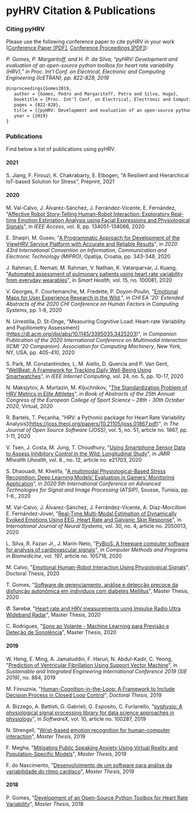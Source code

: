 # pyHRV Citation & Publications

### Citing pyHRV
Please use the following conference paper to cite pyHRV in your work ([Conference Paper [PDF]](https://drive.google.com/open?id=1enItjdVXkTYX_h2DkgDl2v8vXAe09QJv), [Conference Proceedings [PDF]](https://etran.rs/2019/Proceedings_IcETRAN_ETRAN_2019.pdf)):

*P. Gomes, P. Margaritoff, and H. P. da Silva, “pyHRV: Development and evaluation of an open-source python toolbox for
 heart rate variability (HRV),” in Proc. Int’l Conf. on Electrical, Electronic and Computing Engineering (IcETRAN), pp. 822-828, 2019*
 
 
```latex
@inproceedings{Gomes2019,
   author = {Gomes, Pedro and Margaritoff, Petra and Silva, Hugo},
   booktitle = {Proc. Int'l Conf. on Electrical, Electronic and Computing Engineering (IcETRAN)},
   pages = {822-828},
   title = {{pyHRV: Development and evaluation of an open-source python toolbox for heart rate variability (HRV)}},
   year = {2019}
}
```

### Publications
Find below a list of publications using pyHRV.

#### 2021
S. Jiang, F. Firouzi, K. Chakrabarty, E. Elbogen, "A Resilient and Hierarchical IoT-based Solution for Stress", Preprint, 2021 

#### 2020
M. Val-Calvo, J. Álvarez-Sánchez, J. Ferrández-Vicente, E. Fernández, "[Affective Robot Story-Telling Human-Robot Interaction: Exploratory Real-time Emotion Estimation Analysis using Facial Expressions and Physiological Signals](https://ieeexplore.ieee.org/abstract/document/9133100)", in *IEEE Access*, vol. 8, pp. 134051-134066, 2020

E. Shaqiri, M. Gusev, "[A Programmatic Approach for Development of the ViewHRV Service Platform with Accurate and Reliable Results](https://ieeexplore.ieee.org/abstract/document/9245419/references#references)", in *2020 43rd International Convention on Information, Communication and Electronic Technology (MIPRO)*, Opatija, Croatia, pp. 343-348, 2020

J. Rahman, E. Nemati, M. Rahman, V. Nathan, K. Vatanparvar, J. Kuang, "[Automated assessment of pulmonary patients using heart rate variability from everyday wearables](https://www.sciencedirect.com/science/article/pii/S2352648319300455)", in *Smart Health*, vol. 15, no. 100081, 2020

V. Georges, F. Courtemanche, M. Fredette, P. Doyon-Poulin, "[Emotional Maps for User Experience Research in the Wild
](https://dl.acm.org/doi/10.1145/3334480.3383042)", in *CHI EA '20: Extended Abstracts of the 2020 CHI Conference on Human Factors in Computing Systems*, pp. 1-8, 2020

N. Urrestilla, D. St-Onge, "Measuring Cognitive Load: Heart-rate Variability and Pupillometry Assessment](https://dl.acm.org/doi/abs/10.1145/3395035.3425203)", in *Companion Publication of the 2020 International Conference on Multimodal Interaction (ICMI '20 Companion). Association for Computing Machinery*, New York, NY, USA, pp. 405-410, 2020

S. Park, M. Constantinides, L. M. Aiello, D. Quercia and P. Van Gent, "[WellBeat: A Framework for Tracking Daily Well-Being Using Smartwatches](https://ieeexplore.ieee.org/abstract/document/9171435)", in *IEEE Internet Computing*, vol. 24, no. 5, pp. 10-17, 2020

N. Maksjytov, A. Murtazin, M. Kljuchnikov, "[The Standardization Problem of HRV Metrics in Elite Athletes](https://www.researchgate.net/profile/Ana_Arias_Castano/publication/345813972_GOVERNANCE_AND_LEGITIMACY_IN_COLOMBIAN_ASSOCIATED_SPORT/links/5faeb88692851cf24cca9170/GOVERNANCE-AND-LEGITIMACY-IN-COLOMBIAN-ASSOCIATED-SPORT.pdf#page=409)", in *Book of Abstracts of the 25th Annual Congress of the  European College of Sport Science – 28th -  30th October 2020*, Virtual, 2020 

R. Bartels, T. Peçanha, "HRV: a Pythonic package for Heart Rate Variability Analysis](https://joss.theoj.org/papers/10.21105/joss.01867.pdf)", in *The Journal of Open Source Software (JOSS)*, vol. 5, no. 51, article no. 1867, pp. 1-11, 2020  

V. Tsen, J. Costa, M. Jung, T. Choudhury, "[Using Smartphone Sensor Data to Assess Inhibitory Control in the Wild: Longitudinal Study](https://mhealth.jmir.org/2020/12/e21703/)", in *JMIR Mhealth Uhealth*, vol. 8., no. 12, article no. e21703, 2020

S. Dhaouadi, M. Khelifa, "[A multimodal Physiological-Based Stress Recognition: Deep Learning Models’ Evaluation in Gamers’ Monitoring Application](https://ieeexplore.ieee.org/abstract/document/9231666)", in *2020 5th International Conference on Advanced Technologies for Signal and Image Processing (ATSIP)*, Sousse, Tunisia, pp. 1-6., 2020

M. Val-Calvo, J. Álvarez-Sánchez, J. Ferrández-Vicente, A. Díaz-Morcillom E. Fernández-Jover, "[Real-Time Multi-Modal Estimation of Dynamically Evoked Emotions Using EEG, Heart Rate and Galvanic Skin Response](https://www.worldscientific.com/doi/abs/10.1142/S0129065720500136)", in *International Journal of Neural Systems*, vol. 30, no. 4, article no. 2050013, 2020

L. Silva, R. Fazan Jr., J. Marin-Neto, "[PyBioS: A freeware computer software for analysis of cardiovascular signals](https://www.sciencedirect.com/science/article/abs/pii/S0169260720315510)", in *Computer Methods and Programs in Biomedicine*, vol. 197, article no. 105718, 2020

M. Calvo, "[Emotional Human-Robot Interaction Using Physiological Signals](https://www.researchgate.net/profile/Mikel_Calvo2/publication/346520749_Tesis_Doctoral_2020_EMOTIONAL_HUMAN-ROBOT_INTERACTION_USING_PHYSIOLOGICAL_SIGNALS/links/5fc5f8574585152e9be84894/Tesis-Doctoral-2020-EMOTIONAL-HUMAN-ROBOT-INTERACTION-USING-PHYSIOLOGICAL-SIGNALS.pdf)", Doctoral Thesis, 2020

T. Gomes, "[Software de gerenciamento, análise e detecção precoce da disfunção autonômica em indivíduos com diabetes Mellitus](https://repositorio.ufsc.br/handle/123456789/216481)", Master Thesis, 2020

Ø. Sørebø, "[Heart rate and HRV measurements usng Impulse Radio Ultra Wideband Radar](https://www.duo.uio.no/handle/10852/79569)", Master Thesis, 2020

C. Rodrigues, "[Sono ao Volante - Machine Learning para Previsão e Deteção de Sonolência](https://repositorio-aberto.up.pt/bitstream/10216/129193/2/418655.pdf)", Master Thesis, 2020

#### 2019
W. Heng, E. Ming, A. Jamaluddin, F. Harun, N. Abdul-Kadir, C. Yeong, "[Prediction of Ventricular Fibrillation Using Support Vector Machine](https://iopscience.iop.org/article/10.1088/1757-899X/884/1/012008/pdf)", in *Sustainable and Integrated Engineering International Conference 2019 (SIE 2019)*, no. 884, 2019

M. Firouznia, "[Human-Cognition-in-the-Loop: A Framework to Include Decision Process in Closed Loop Control](https://digitalcommons.unl.edu/elecengtheses/106/)", *Doctoral Thesis*, 2019

A. Bizzego, A. Battisti, G. Gabrieli, G. Esposito, C. Furlanello, "[pyphysio: A physiological signal processing library for data science approaches in physiology](https://www.sciencedirect.com/science/article/pii/S2352711019301839)", in *SoftwareX*, vol. 10, article no. 100287, 2019

N. Strengell, "[Wrist-based emotion recognition for human-computer interaction](https://aaltodoc.aalto.fi/handle/123456789/41682)", *Master Thesis*, 2019

F. Megha, "[Mitigating Public Speaking Anxiety Using Virtual Reality and Population-Specific Models](https://oaktrust.library.tamu.edu/handle/1969.1/186261)", *Master Thesis*, 2019

F. do Nascimento, "[Desenvolvimento de um software para análise da variabilidade do ritmo cardíaco](https://repositorio.ufsc.br/handle/123456789/204249)", *Master Thesis*, 2019

#### 2018
P. Gomes, "[Development of an Open-Source Python Toolbox for Heart Rate Variability](https://edoc.sub.uni-hamburg.de/haw/volltexte/2019/4941/)", *Master Thesis*, 2018
